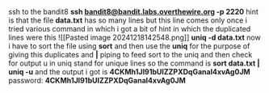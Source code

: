 ssh to the bandit8
**ssh bandit8@bandit.labs.overthewire.org -p 2220**
hint is that the file **data.txt** has so many lines but this line comes only once
i tried various command in which i got a bit of hint in which the duplicated lines were this
![[Pasted image 20241218142548.png]]
**uniq -d data.txt**
now i have to sort the file using **sort** and then use the **uniq** for the purpose of giving this duplicates and **|** piping to feed sort to the uniq and then check for output
u in uniq stand for unique lines
so the command is 
**sort data.txt | uniq -u**
and the output i got is **4CKMh1JI91bUIZZPXDqGanal4xvAg0JM**
password: **4CKMh1JI91bUIZZPXDqGanal4xvAg0JM**
